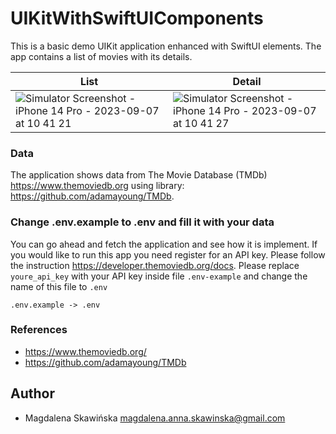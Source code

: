 # UIKitWithSwiftUIComponents
This is a basic demo UIKit application enhanced with SwiftUI elements. The app contains a list of movies with its details.

| List  | Detail |
| ------------- | ------------- |
| ![Simulator Screenshot - iPhone 14 Pro - 2023-09-07 at 10 41 21](https://github.com/kamag7/UIKitWithSwiftUIComponents/assets/6232568/0e15d1fc-e2f4-47c4-8157-5e3529f3500a) | ![Simulator Screenshot - iPhone 14 Pro - 2023-09-07 at 10 41 27](https://github.com/kamag7/UIKitWithSwiftUIComponents/assets/6232568/137b36df-35fd-44fc-a489-462709999bd5) |

### Data
The application shows data from The Movie Database (TMDb) https://www.themoviedb.org  using library: https://github.com/adamayoung/TMDb.

### Change .env.example to .env and fill it with your data

You can go ahead and fetch the application and see how it is implement. If you would like to run this app you need register for an API key. Please follow the instruction https://developer.themoviedb.org/docs.
Please replace `youre_api_key` with your API key inside file `.env-example` and change the name of this file to `.env`

    .env.example -> .env

### References
* https://www.themoviedb.org/
* https://github.com/adamayoung/TMDb

Author
---------

* Magdalena Skawińska <magdalena.anna.skawinska@gmail.com>
